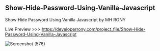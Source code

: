 ## Show-Hide-Password-Using-Vanilla-Javascript
Show Hide Password Using Vanilla Javascript by MH RONY


Live Preview >>> https://developerrony.com/project_file/Show-Hide-Password-Using-Vanilla-Javascript



![Screenshot (576)](https://user-images.githubusercontent.com/78216965/173754324-cd90b661-0216-40c2-bfd6-710d2c355371.png)
